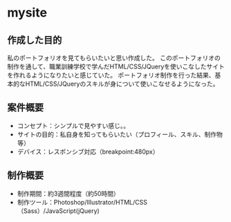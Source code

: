 # mysite

## 作成した目的
私のポートフォリオを見てもらいたいと思い作成した。
このポートフォリオの制作を通して、職業訓練学校で学んだHTML/CSS/JQueryを使いこなしたサイトを作れるようになりたいと感じていた。
ポートフォリオ制作を行った結果、基本的なHTML/CSS/JQueryのスキルが身について使いこなせるようになった。

## 案件概要
- コンセプト：シンプルで見やすい感じ。。
- サイトの目的：私自身を知ってもらいたい（プロフィール、スキル、制作物等）
- デバイス：レスポンシブ対応（breakpoint:480px）

## 制作概要
- 制作期間：約3週間程度（約50時間）
- 制作ツール：Photoshop/Illustrator/HTML/CSS（Sass）/JavaScript(jQuery)
